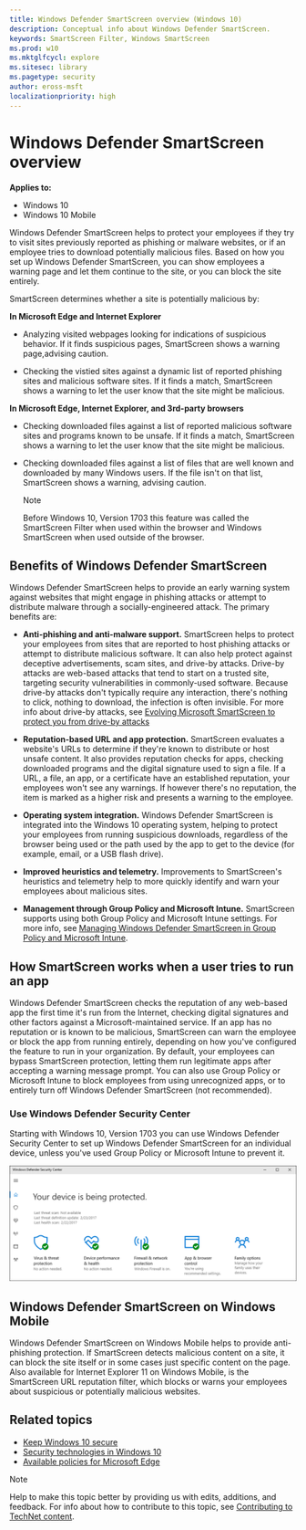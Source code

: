 ```yaml
---
title: Windows Defender SmartScreen overview (Windows 10)
description: Conceptual info about Windows Defender SmartScreen.
keywords: SmartScreen Filter, Windows SmartScreen
ms.prod: w10
ms.mktglfcycl: explore
ms.sitesec: library
ms.pagetype: security
author: eross-msft
localizationpriority: high
---
```


# Windows Defender SmartScreen overview
**Applies to:**

- Windows 10
- Windows 10 Mobile

Windows Defender SmartScreen helps to protect your employees if they try to visit sites previously reported as phishing or malware websites, or if an employee tries to download potentially malicious files. Based on how you set up Windows Defender SmartScreen, you can show employees a warning page and let them continue to the site, or you can block the site entirely.

SmartScreen determines whether a site is potentially malicious by:

**In Microsoft Edge and Internet Explorer**

- Analyzing visited webpages looking for indications of suspicious behavior. If it finds suspicious pages, SmartScreen shows a warning page,advising caution.

- Checking the vistied sites against a dynamic list of reported phishing sites and malicious software sites. If it finds a match, SmartScreen shows a warning to let the user know that the site might be malicious.

**In Microsoft Edge, Internet Explorer, and 3rd-party browsers**

- Checking downloaded files against a list of reported malicious software sites and programs known to be unsafe. If it finds a match, SmartScreen shows a warning to let the user know that the site might be malicious. 

- Checking downloaded files against a list of files that are well known and downloaded by many Windows users. If the file isn't on that list, SmartScreen shows a warning, advising caution.

    >[!NOTE]
    >Before Windows 10, Version 1703 this feature was called the SmartScreen Filter when used within the browser and Windows SmartScreen when used outside of the browser.

## Benefits of Windows Defender SmartScreen
Windows Defender SmartScreen helps to provide an early warning system against websites that might engage in phishing attacks or attempt to distribute malware through a socially-engineered attack. The primary benefits are:

- **Anti-phishing and anti-malware support.** SmartScreen helps to protect your employees from sites that are reported to host phishing attacks or attempt to distribute malicious software. It can also help protect against deceptive advertisements, scam sites, and drive-by attacks. Drive-by attacks are web-based attacks that tend to start on a trusted site, targeting security vulnerabilities in commonly-used software. Because drive-by attacks don't typically require any interaction, there's nothing to click, nothing to download, the infection is often invisible. For more info about drive-by attacks, see [Evolving Microsoft SmartScreen to protect you from drive-by attacks](https://blogs.windows.com/msedgedev/2015/12/16/smartscreen-drive-by-improvements/#3B7Bb8bzeAPq8hXE.97)

- **Reputation-based URL and app protection.** SmartScreen evaluates a website's URLs to determine if they're known to distribute or host unsafe content. It also provides reputation checks for apps, checking downloaded programs and the digital signature used to sign a file. If a URL, a file, an app, or a certificate have an established reputation, your employees won't see any warnings. If however there's no reputation, the item is marked as a higher risk and presents a warning to the employee.

- **Operating system integration.** Windows Defender SmartScreen is integrated into the Windows 10 operating system, helping to protect your employees from running suspicious downloads, regardless of the browser being used or the path used by the app to get to the device (for example, email, or a USB flash drive).

- **Improved heuristics and telemetry.** Improvements to SmartScreen's heuristics and telemetry help to more quickly identify and warn your employees about malicious sites.

- **Management through Group Policy and Microsoft Intune.** SmartScreen supports using both Group Policy and Microsoft Intune settings. For more info, see [Managing Windows Defender SmartScreen in Group Policy and Microsoft Intune](manage-windows-defender-smartscreen-using-group-policy-and-intune.md).

## How SmartScreen works when a user tries to run an app
Windows Defender SmartScreen checks the reputation of any web-based app the first time it's run from the Internet, checking digital signatures and other factors against a Microsoft-maintained service. If an app has no reputation or is known to be malicious, SmartScreen can warn the employee or block the app from running entirely, depending on how you've configured the feature to run in your organization.
By default, your employees can bypass SmartScreen protection, letting them run legitimate apps after accepting a warning message prompt. You can also use Group Policy or Microsoft Intune to block employees from using unrecognized apps, or to entirely turn off Windows Defender SmartScreen (not recommended).

### Use Windows Defender Security Center
Starting with Windows 10, Version 1703 you can use Windows Defender Security Center to set up Windows Defender SmartScreen for an individual device, unless you've used Group Policy or Microsoft Intune to prevent it.

![Windows Defender Security Center](images/windows-defender-security-center.png)















## Windows Defender SmartScreen on Windows Mobile
Windows Defender SmartScreen on Windows Mobile helps to provide anti-phishing protection. If SmartScreen detects malicious content on a site, it can block the site itself or in some cases just specific content on the page. Also available for Internet Explorer 11 on Windows Mobile, is the SmartScreen URL reputation filter, which blocks or warns your employees about suspicious or potentially malicious websites.

## Related topics
- [Keep Windows 10 secure](https://technet.microsoft.com/itpro/windows/keep-secure/index)
- [Security technologies in Windows 10](https://technet.microsoft.com/itpro/windows/keep-secure/security-technologies)
- [Available policies for Microsoft Edge](https://technet.microsoft.com/itpro/microsoft-edge/available-policies)


>[!NOTE]
>Help to make this topic better by providing us with edits, additions, and feedback. For info about how to contribute to this topic, see [Contributing to TechNet content](https://github.com/Microsoft/windows-itpro-docs/blob/master/CONTRIBUTING.md).